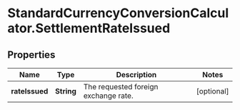# StandardCurrencyConversionCalculator.SettlementRateIssued

## Properties

Name | Type | Description | Notes
------------ | ------------- | ------------- | -------------
**rateIssued** | **String** | The requested foreign exchange rate. | [optional] 


